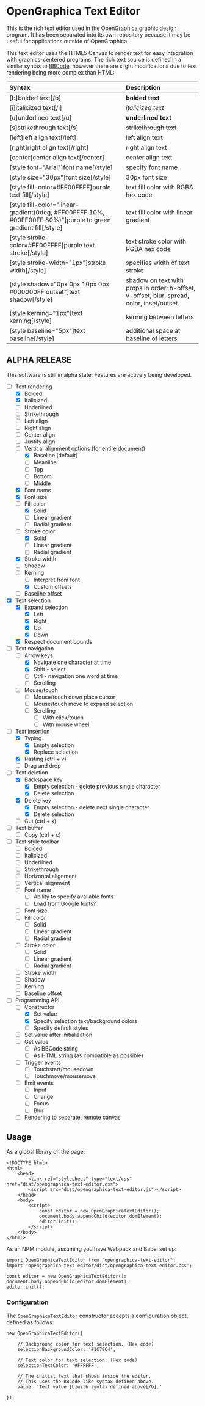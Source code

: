 # OpenGraphica Text Editor

This is the rich text editor used in the OpenGraphica graphic design program. It has been separated into its own repository because it may be useful for applications outside of OpenGraphica.

This text editor uses the HTML5 Canvas to render text for easy integration with graphics-centered programs. The rich text source is defined in a similar syntax to [BBCode](https://en.wikipedia.org/wiki/BBCode), however there are slight modifications due to text rendering being more complex than HTML:

| Syntax | Description |
|:-------|:------------|
| [b]bolded text[/b] | **bolded text** |
| [i]italicized text[/i] | *italicized text* |
| [u]underlined text[/u] | __underlined text__ |
| [s]strikethrough text[/s] | ~~strikethrough text~~ |
| [left]left align text[/left] | left align text |
| [right]right align text[/right] | right align text |
| [center]center align text[/center] | center align text |
| [style font="Arial"]font name[/style] | specify font name |
| [style size="30px"]font size[/style] | 30px font size |
| [style fill-color=#FF00FFFF]purple text fill[/style] | text fill color with RGBA hex code |
| [style fill-color="linear-gradient(0deg, #FF00FFFF 10%, #00FF00FF 80%)"]purple to green gradient fill[/style] | text fill color with linear gradient |
| [style stroke-color=#FF00FFFF]purple text stroke[/style] | text stroke color with RGBA hex code |
| [style stroke-width="1px"]stroke width[/style] | specifies width of text stroke |
| [style shadow="0px 0px 10px 0px #000000FF outset"]text shadow[/style] | shadow on text with props in order: h-offset, v-offset, blur, spread, color, inset/outset |
| [style kerning="1px"]text kerning[/style] | kerning between letters |
| [style baseline="5px"]text baseline[/style] | additional space at baseline of letters |

## ALPHA RELEASE

This software is still in alpha state. Features are actively being developed.

- [ ] Text rendering
    - [x] Bolded
    - [x] Italicized
    - [ ] Underlined
    - [ ] Strikethrough
    - [ ] Left align
    - [ ] Right align
    - [ ] Center align
    - [ ] Justify align
    - [ ] Vertical alignment options (for entire document)
        - [x] Baseline (default)
        - [ ] Meanline
        - [ ] Top
        - [ ] Bottom
        - [ ] Middle
    - [x] Font name
    - [x] Font size
    - [ ] Fill color
        - [x] Solid
        - [ ] Linear gradient
        - [ ] Radial gradient
    - [ ] Stroke color
        - [x] Solid
        - [ ] Linear gradient
        - [ ] Radial gradient
    - [x] Stroke width
    - [ ] Shadow
    - [ ] Kerning
        - [ ] Interpret from font
        - [x] Custom offsets
    - [ ] Baseline offset
- [x] Text selection
    - [x] Expand selection
        - [x] Left
        - [x] Right
        - [x] Up
        - [x] Down
    - [x] Respect document bounds
- [ ] Text navigation
    - [ ] Arrow keys
        - [x] Navigate one character at time
        - [x] Shift - select
        - [ ] Ctrl - navigation one word at time
        - [ ] Scrolling
    - [ ] Mouse/touch
        - [ ] Mouse/touch down place cursor
        - [ ] Mouse/touch move to expand selection
        - [ ] Scrolling
            - [ ] With click/touch
            - [ ] With mouse wheel
- [ ] Text insertion
    - [x] Typing
        - [x] Empty selection
        - [x] Replace selection
    - [x] Pasting (ctrl + v)
    - [ ] Drag and drop
- [ ] Text deletion
    - [x] Backspace key
        - [x] Empty selection - delete previous single character 
        - [x] Delete selection
    - [x] Delete key
        - [x] Empty selection - delete next single character 
        - [x] Delete selection
    - [ ] Cut (ctrl + x)
- [ ] Text buffer
    - [ ] Copy (ctrl + c)
- [ ] Text style toolbar
    - [ ] Bolded
    - [ ] Italicized
    - [ ] Underlined
    - [ ] Strikethrough
    - [ ] Horizontal alignment
    - [ ] Vertical alignment
    - [ ] Font name
        - [ ] Ability to specify available fonts
        - [ ] Load from Google fonts?
    - [ ] Font size
    - [ ] Fill color
        - [ ] Solid
        - [ ] Linear gradient
        - [ ] Radial gradient
    - [ ] Stroke color
        - [ ] Solid
        - [ ] Linear gradient
        - [ ] Radial gradient
    - [ ] Stroke width
    - [ ] Shadow
    - [ ] Kerning
    - [ ] Baseline offset
- [ ] Programming API
    - [ ] Constructor
        - [x] Set value
        - [x] Specify selection text/background colors
        - [ ] Specify default styles
    - [ ] Set value after initialization
    - [ ] Get value
        - [ ] As BBCode string
        - [ ] As HTML string (as compatible as possible)
    - [ ] Trigger events
        - [ ] Touchstart/mousedown
        - [ ] Touchmove/mousemove
    - [ ] Emit events
        - [ ] Input
        - [ ] Change
        - [ ] Focus
        - [ ] Blur
    - [ ] Rendering to separate, remote canvas

## Usage

As a global library on the page:

```
<!DOCTYPE html>
<html>
    <head>
        <link rel="stylesheet" type="text/css" href="dist/opengraphica-text-editor.css">
        <script src="dist/opengraphica-text-editor.js"></script>
    </head>
    <body>
        <script>
            const editor = new OpenGraphicaTextEditor();
            document.body.appendChild(editor.domElement);
            editor.init();
        </script>
    </body>
</html>
```

As an NPM module, assuming you have Webpack and Babel set up:

```
import OpenGraphicaTextEditor from 'opengraphica-text-editor';
import 'opengraphica-text-editor/dist/opengraphica-text-editor.css';

const editor = new OpenGraphicaTextEditor();
document.body.appendChild(editor.domElement);
editor.init();
```

### Configuration

The `OpenGraphicaTextEditor` constructor accepts a configuration object, defined as follows:

```
new OpenGraphicaTextEditor({

    // Background color for text selection. (Hex code)
    selectionBackgroundColor: '#1C79C4',

    // Text color for text selection. (Hex code)
    selectionTextColor: '#FFFFFF',

    // The initial text that shows inside the editor.
    // This uses the BBCode-like syntax defined above.
    value: 'Text value [b]with syntax defined above[/b].'

});
```